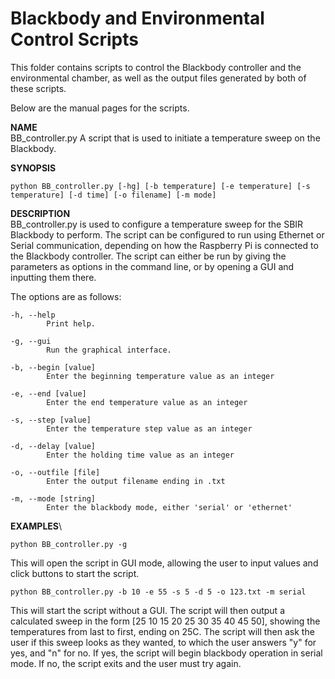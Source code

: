 # Blackbody and Environmental Control Scripts


This folder contains scripts to control the Blackbody controller
and the environmental chamber, as well as the output files generated
by both of these scripts.

Below are the manual pages for the scripts.

**NAME**\
BB_controller.py
A script that is used to initiate a temperature sweep on the Blackbody.

**SYNOPSIS**
```
python BB_controller.py [-hg] [-b temperature] [-e temperature] [-s temperature] [-d time] [-o filename] [-m mode]
```
	
**DESCRIPTION**\
BB_controller.py is used to configure a temperature sweep for the
SBIR Blackbody to perform. The script can be configured to run
using Ethernet or Serial communication, depending on how the
Raspberry Pi is connected to the Blackbody controller. The script
can either be run by giving the parameters as options in the
command line, or by opening a GUI and inputting them there.
	
The options are as follows:
      
    -h, --help            
    		Print help.
    
    -g, --gui             
    		Run the graphical interface.
    
    -b, --begin [value]   
    		Enter the beginning temperature value as an integer
    
    -e, --end [value]     
    		Enter the end temperature value as an integer
                          
    -s, --step [value]    
    		Enter the temperature step value as an integer
                                                               
    -d, --delay [value]   
    		Enter the holding time value as an integer
    
    -o, --outfile [file]  
    		Enter the output filename ending in .txt
                  
    -m, --mode [string]  
    		Enter the blackbody mode, either 'serial' or 'ethernet'
			        
**EXAMPLES**\
```
python BB_controller.py -g
```
This will open the script in GUI mode, allowing the user
			to input values and click buttons to start the script.
			
```
python BB_controller.py -b 10 -e 55 -s 5 -d 5 -o 123.txt -m serial
```
This will start the script without a GUI. The script will
then output a calculated sweep in the form 
[25 10 15 20 25 30 35 40 45 50], showing the temperatures
from last to first, ending on 25C. The script will then ask
the user if this sweep looks as they wanted, to which the
user answers "y" for yes, and "n" for no. If yes, the script
will begin blackbody operation in serial mode. If no, the 
script exits and the user must try again.
			
